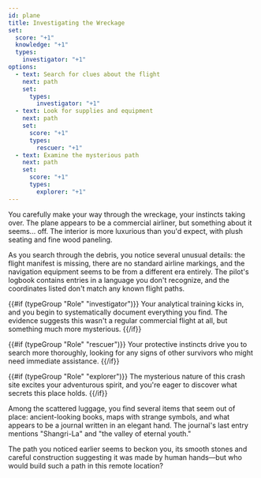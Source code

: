 ```yaml
---
id: plane
title: Investigating the Wreckage
set:
  score: "+1"
  knowledge: "+1"
  types:
    investigator: "+1"
options:
  - text: Search for clues about the flight
    next: path
    set:
      types:
        investigator: "+1"
  - text: Look for supplies and equipment
    next: path
    set:
      score: "+1"
      types:
        rescuer: "+1"
  - text: Examine the mysterious path
    next: path
    set:
      score: "+1"
      types:
        explorer: "+1"
---
```

You carefully make your way through the wreckage, your instincts taking over. The plane appears to be a commercial airliner, but something about it seems... off. The interior is more luxurious than you'd expect, with plush seating and fine wood paneling.

As you search through the debris, you notice several unusual details: the flight manifest is missing, there are no standard airline markings, and the navigation equipment seems to be from a different era entirely. The pilot's logbook contains entries in a language you don't recognize, and the coordinates listed don't match any known flight paths.

{{#if (typeGroup "Role" "investigator")}}
Your analytical training kicks in, and you begin to systematically document everything you find. The evidence suggests this wasn't a regular commercial flight at all, but something much more mysterious.
{{/if}}

{{#if (typeGroup "Role" "rescuer")}}
Your protective instincts drive you to search more thoroughly, looking for any signs of other survivors who might need immediate assistance.
{{/if}}

{{#if (typeGroup "Role" "explorer")}}
The mysterious nature of this crash site excites your adventurous spirit, and you're eager to discover what secrets this place holds.
{{/if}}

Among the scattered luggage, you find several items that seem out of place: ancient-looking books, maps with strange symbols, and what appears to be a journal written in an elegant hand. The journal's last entry mentions "Shangri-La" and "the valley of eternal youth."

The path you noticed earlier seems to beckon you, its smooth stones and careful construction suggesting it was made by human hands—but who would build such a path in this remote location? 